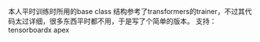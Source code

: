 本人平时训练时所用的base class
结构参考了transformers的trainer，不过其代码太过详细，很多东西平时都不用，于是写了个简单的版本。
支持：
tensorboardx
apex
